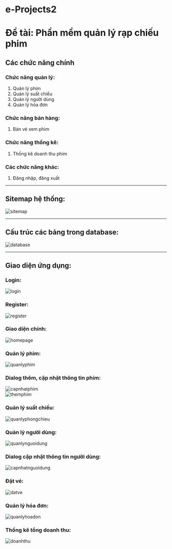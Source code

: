 # e-Projects2

# Đề tài: Phần mềm quản lý rạp chiếu phim

## Các chức năng chính

### Chức năng quản lý:
1. Quản lý phim
2. Quản lý suất chiếu
3. Quản lý người dùng
4. Quản lý hóa đơn

### Chức năng bán hàng:
1. Bán vé xem phim

### Chức năng thống kê:
1. Thống kê doanh thu phim


### Các chức năng khác:
1. Đăng nhập, đăng xuất

-----

## Sitemap hệ thống:
![sitemap](https://github.com/NQHuy209/e-Projects2/assets/130993083/d90e46dc-a300-4059-b644-3fd7581a7321)


---

## Cấu trúc các bảng trong database:
![database](https://github.com/NQHuy209/e-Projects2/assets/130993083/0df3e98c-d884-4fd0-a368-1d7ec2a672d2)

---

## Giao diện ứng dụng:

### Login:
![login](https://github.com/NQHuy209/e-Projects2/assets/130993083/b91a3faf-90cb-4e0b-92fb-5e1cd4e45e50)

### Register:
![register](https://github.com/NQHuy209/e-Projects2/assets/130993083/c3267040-3ce8-4dc2-9875-0fbc23136f8b)


### Giao diện chính:
![homepage](https://github.com/NQHuy209/e-Projects2/assets/130993083/3517c501-b22b-4f75-8f25-4e2b42275864)


### Quản lý phim:
![quanlyphim](https://github.com/NQHuy209/e-Projects2/assets/130993083/771f78e7-84fa-4734-bbc6-88809d01df4a)


### Dialog thêm, cập nhật thông tin phim:

![capnhatphim](https://github.com/NQHuy209/e-Projects2/assets/130993083/9181edb9-c0d8-428e-b2ea-e1b07ef16d14) </br>
![themphim](https://github.com/NQHuy209/e-Projects2/assets/130993083/8f034599-bf14-4a1b-bf80-2d67bce95f89)


### Quản lý suất chiếu:
![quanlyphongchieu](https://github.com/NQHuy209/e-Projects2/assets/130993083/822734b0-31c1-4d61-a498-8e25c8c8e0b8)


### Quản lý người dùng:
![quanlynguoidung](https://github.com/NQHuy209/e-Projects2/assets/130993083/626bcc6f-277a-4367-96dc-3598557a283a)


### Dialog cập nhật thông tin người dùng:
![capnhatnguoidung](https://github.com/NQHuy209/e-Projects2/assets/130993083/b4986a24-368e-4668-9632-6d118abff6ad)

### Đặt vé:
![datve](https://github.com/NQHuy209/e-Projects2/assets/130993083/bc9f4bdd-dd9d-40c0-b74b-f5138b6bc214)



### Quản lý hóa đơn:
![quanlyhoadon](https://github.com/NQHuy209/e-Projects2/assets/130993083/5fa2d592-c764-492a-9b31-dd44fad9406f)


### Thống kê tổng doanh thu:
![doanhthu](https://github.com/NQHuy209/e-Projects2/assets/130993083/b6b59292-42d9-4847-8351-5ae04b890313)
